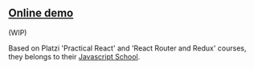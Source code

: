 ## [Online demo](https://anderssonfelix.com/edovideo/ "Online demo")
(WIP)

Based on Platzi 'Practical React' and 'React Router and Redux' courses, they belongs to their [Javascript School](https://platzi.com/escuela-javascript/ "Escuela de Javascript").
